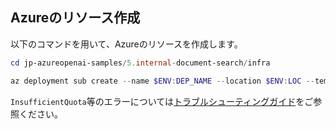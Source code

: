 ## Azureのリソース作成
以下のコマンドを用いて、Azureのリソースを作成します。
```PowerShell
cd jp-azureopenai-samples/5.internal-document-search/infra

az deployment sub create --name $ENV:DEP_NAME --location $ENV:LOC --template-file main.bicep --parameters principalId=$ENV:AZURE_PRINCIPAL_ID environmentName=$ENV:AZURE_ENV_NAME location=$ENV:LOC
```

`InsufficientQuota`等のエラーについては[トラブルシューティングガイド](../troubleshooting.md)をご参照ください。
